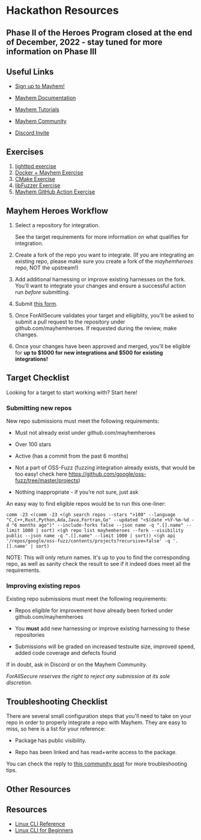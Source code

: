 # Hackathon Resources

## Phase II of the Heroes Program closed at the end of December, 2022 - stay tuned for more information on Phase III

## Useful Links

- [Sign up to Mayhem!](https://mayhem.forallsecure.com/)

- [Mayhem Documentation](https://mayhem.forallsecure.com/docs/)

- [Mayhem Tutorials](https://mayhem.forallsecure.com/docs/tutorial/choose-your-path/)

- [Mayhem Community](https://community.forallsecure.com/)

- [Discord Invite](https://discord.gg/KhSGZnrEpp)

## Exercises

1. [lighttpd exercise](lighttpd-example.md)
2. [Docker + Mayhem Exercise](docker-intro.md)
3. [CMake Exercise](cmake-exercise.md)
4. [libFuzzer Exercise](libfuzzer-exercise.md)
5. [Mayhem GitHub Action Exercise](gh-actions.md)

## Mayhem Heroes Workflow

1. Select a repository for integration.

    See the target requirements for more information on what qualifies for integration.

2. Create a fork of the repo you want to integrate. (If you are integrating an existing repo, please make sure you create a fork of the _mayhemheroes_ repo, NOT the upstream!)

3. Add additional harnessing or improve existing harnesses on the fork. You'll want to integrate your changes and ensure a successful action run _before_ submitting.

4. Submit [this form](https://www.youtube.com/watch?v=dQw4w9WgXcQ).

5. Once ForAllSecure validates your target and elligiblity, you'll be asked to submit a pull request to the repository under github.com/mayhemheroes. If requested during the review, make changes.

6. Once your changes have been approved and merged, you'll be eligible for **up to $1000 for new integrations and $500 for existing integrations!**

## Target Checklist

Looking for a target to start working with? Start here!

### Submitting new repos

New repo submissions must meet the following requirements:

* Must not already exist under github.com/mayhemheroes

* Over 100 stars

* Active (has a commit from the past 6 months)

* Not a part of OSS-Fuzz (fuzzing integration already exists, that would be too easy! check here https://github.com/google/oss-fuzz/tree/master/projects)

* Nothing inappropriate - if you’re not sure, just ask

An easy way to find eligible repos would be to run this one-liner:
```
comm -23 <(comm -23 <(gh search repos --stars ">100" --language "C,C++,Rust,Python,Ada,Java,Fortran,Go" --updated "<$(date +%Y-%m-%d -d "6 months ago")" --include-forks false --json name -q ".[].name" --limit 1000 | sort) <(gh repo list mayhemheroes --fork --visibility public --json name -q ".[].name" --limit 1000 | sort)) <(gh api '/repos/google/oss-fuzz/contents/projects?recursive=false' -q '.[].name' | sort)
```

NOTE: This will only return names. It's up to you to find the corresponding repo, as well as sanity check the result to see if it indeed does meet all the requirements.

### Improving existing repos

Existing repo submissions must meet the following requirements:

* Repos eligible for improvement _have_ already been forked under github.com/mayhemheroes

* You **must** add new harnessing or improve existing harnessing to these repositories

* Submissions will be graded on increased testsuite size, improved speed, added code coverage and defects found

If in doubt, ask in Discord or on the Mayhem Community.

_ForAllSecure reserves the right to reject any submission at its sole discretion._

## Troubleshooting Checklist

There are several small configuration steps that you'll need to take on your repo in order to properly integrate a repo with Mayhem. They are easy to miss, so here is a list for your reference:

* Package has public visibility.

* Repo has been linked and has read+write access to the package.

You can check the reply to [this community post](https://community.forallsecure.com/t/error-buildx-call-failed-with-error-denied-installation-not-allowed-to-write-organization-package/354/3) for more troubleshooting tips.

## Other Resources

## Resources

* [Linux CLI Reference](assets/Linux_Useful_Commands.pdf)
* [Linux CLI for Beginners](https://ubuntu.com/tutorials/command-line-for-beginners#1-overview)

